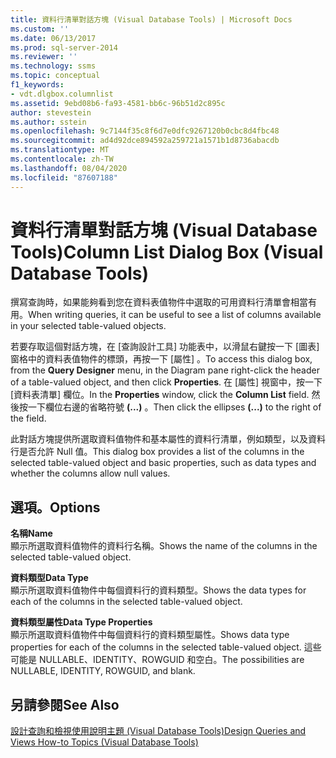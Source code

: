 ```yaml
---
title: 資料行清單對話方塊 (Visual Database Tools) | Microsoft Docs
ms.custom: ''
ms.date: 06/13/2017
ms.prod: sql-server-2014
ms.reviewer: ''
ms.technology: ssms
ms.topic: conceptual
f1_keywords:
- vdt.dlgbox.columnlist
ms.assetid: 9ebd08b6-fa93-4581-bb6c-96b51d2c895c
author: stevestein
ms.author: sstein
ms.openlocfilehash: 9c7144f35c8f6d7e0dfc9267120b0cbc8d4fbc48
ms.sourcegitcommit: ad4d92dce894592a259721a1571b1d8736abacdb
ms.translationtype: MT
ms.contentlocale: zh-TW
ms.lasthandoff: 08/04/2020
ms.locfileid: "87607188"
---
```

# <a name="column-list-dialog-box-visual-database-tools"></a><span data-ttu-id="6a1a5-102">資料行清單對話方塊 (Visual Database Tools)</span><span class="sxs-lookup"><span data-stu-id="6a1a5-102">Column List Dialog Box (Visual Database Tools)</span></span>
  <span data-ttu-id="6a1a5-103">撰寫查詢時，如果能夠看到您在資料表值物件中選取的可用資料行清單會相當有用。</span><span class="sxs-lookup"><span data-stu-id="6a1a5-103">When writing queries, it can be useful to see a list of columns available in your selected table-valued objects.</span></span>  
  
 <span data-ttu-id="6a1a5-104">若要存取這個對話方塊，在 [查詢設計工具]  功能表中，以滑鼠右鍵按一下 [圖表] 窗格中的資料表值物件的標頭，再按一下 [屬性]  。</span><span class="sxs-lookup"><span data-stu-id="6a1a5-104">To access this dialog box, from the **Query Designer** menu, in the Diagram pane right-click the header of a table-valued object, and then click **Properties**.</span></span> <span data-ttu-id="6a1a5-105">在 [屬性]  視窗中，按一下 [資料表清單]  欄位。</span><span class="sxs-lookup"><span data-stu-id="6a1a5-105">In the **Properties** window, click the **Column List** field.</span></span> <span data-ttu-id="6a1a5-106">然後按一下欄位右邊的省略符號 **(...)** 。</span><span class="sxs-lookup"><span data-stu-id="6a1a5-106">Then click the ellipses **(...)** to the right of the field.</span></span>  
  
 <span data-ttu-id="6a1a5-107">此對話方塊提供所選取資料值物件和基本屬性的資料行清單，例如類型，以及資料行是否允許 Null 值。</span><span class="sxs-lookup"><span data-stu-id="6a1a5-107">This dialog box provides a list of the columns in the selected table-valued object and basic properties, such as data types and whether the columns allow null values.</span></span>  
  
## <a name="options"></a><span data-ttu-id="6a1a5-108">選項。</span><span class="sxs-lookup"><span data-stu-id="6a1a5-108">Options</span></span>  
 <span data-ttu-id="6a1a5-109">**名稱**</span><span class="sxs-lookup"><span data-stu-id="6a1a5-109">**Name**</span></span>  
 <span data-ttu-id="6a1a5-110">顯示所選取資料值物件的資料行名稱。</span><span class="sxs-lookup"><span data-stu-id="6a1a5-110">Shows the name of the columns in the selected table-valued object.</span></span>  
  
 <span data-ttu-id="6a1a5-111">**資料類型**</span><span class="sxs-lookup"><span data-stu-id="6a1a5-111">**Data Type**</span></span>  
 <span data-ttu-id="6a1a5-112">顯示所選取資料值物件中每個資料行的資料類型。</span><span class="sxs-lookup"><span data-stu-id="6a1a5-112">Shows the data types for each of the columns in the selected table-valued object.</span></span>  
  
 <span data-ttu-id="6a1a5-113">**資料類型屬性**</span><span class="sxs-lookup"><span data-stu-id="6a1a5-113">**Data Type Properties**</span></span>  
 <span data-ttu-id="6a1a5-114">顯示所選取資料值物件中每個資料行的資料類型屬性。</span><span class="sxs-lookup"><span data-stu-id="6a1a5-114">Shows data type properties for each of the columns in the selected table-valued object.</span></span> <span data-ttu-id="6a1a5-115">這些可能是 NULLABLE、IDENTITY、ROWGUID 和空白。</span><span class="sxs-lookup"><span data-stu-id="6a1a5-115">The possibilities are NULLABLE, IDENTITY, ROWGUID, and blank.</span></span>  
  
## <a name="see-also"></a><span data-ttu-id="6a1a5-116">另請參閱</span><span class="sxs-lookup"><span data-stu-id="6a1a5-116">See Also</span></span>  
 [<span data-ttu-id="6a1a5-117">設計查詢和檢視使用說明主題 &#40;Visual Database Tools&#41;</span><span class="sxs-lookup"><span data-stu-id="6a1a5-117">Design Queries and Views How-to Topics &#40;Visual Database Tools&#41;</span></span>](visual-database-tools.md)  
  
  
